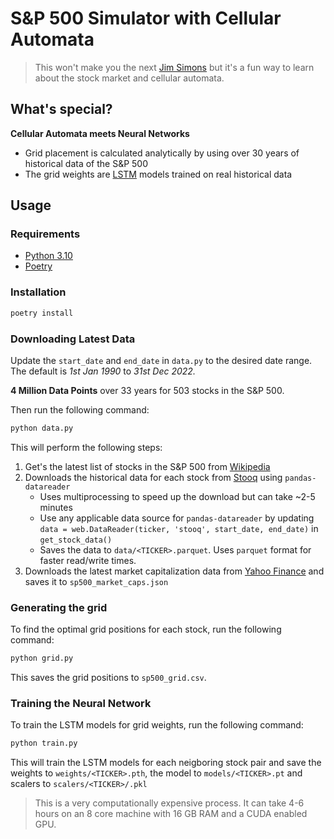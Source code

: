 # S&P 500 Simulator with Cellular Automata

> This won't make you the next [Jim Simons](https://en.wikipedia.org/wiki/Jim_Simons_(mathematician)) but it's a fun way to learn about the stock market and cellular automata.

## What's special?

**Cellular Automata meets Neural Networks**

- Grid placement is calculated analytically by using over 30 years of historical data of the S&P 500
- The grid weights are [LSTM](https://en.wikipedia.org/wiki/Long_short-term_memory) models trained on real historical data

## Usage

### Requirements

- [Python 3.10](https://www.python.org/downloads/release/python-3100/)
- [Poetry](https://python-poetry.org/docs/#installation)

### Installation

```bash
poetry install
```

### Downloading Latest Data

Update the `start_date` and `end_date` in `data.py` to the desired date range.
The default is _1st Jan 1990_ to _31st Dec 2022._

**4 Million Data Points** over 33 years for 503 stocks in the S&P 500.

Then run the following command:

```bash
python data.py
```

This will perform the following steps:

1. Get's the latest list of stocks in the S&P 500 from [Wikipedia](https://en.wikipedia.org/wiki/List_of_S%26P_500_companies)
2. Downloads the historical data for each stock from [Stooq](https://stooq.com/db/h/) using `pandas-datareader`
   - Uses multiprocessing to speed up the download but can take ~2-5 minutes
   - Use any applicable data source for `pandas-datareader` by updating `data = web.DataReader(ticker, 'stooq', start_date, end_date)` in `get_stock_data()`
   - Saves the data to `data/<TICKER>.parquet`. Uses `parquet` format for faster read/write times.
3. Downloads the latest market capitalization data from [Yahoo Finance](https://finance.yahoo.com/) and saves it to `sp500_market_caps.json`

### Generating the grid

To find the optimal grid positions for each stock, run the following command:

```bash
python grid.py
```

This saves the grid positions to `sp500_grid.csv`.

### Training the Neural Network

To train the LSTM models for grid weights, run the following command:

```bash
python train.py
```

This will train the LSTM models for each neigboring stock pair and save the weights to `weights/<TICKER>.pth`, the model to `models/<TICKER>.pt` and scalers to `scalers/<TICKER>/.pkl`

> This is a very computationally expensive process. It can take 4-6 hours on an 8 core machine with 16 GB RAM and a CUDA enabled GPU.
